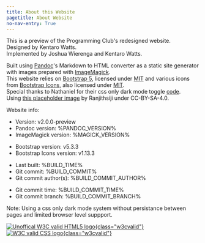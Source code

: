 ```yaml
---
title: About this Website
pagetitle: About Website
no-nav-entry: True
---
```


This is a preview of the Programming Club's redesigned website.  
Designed by Kentaro Watts.  
Implemented by Joshua Wierenga and Kentaro Watts.  

Built using [Pandoc](https://pandoc.org/)'s Markdown to HTML converter as a static site generator with images prepared with [ImageMagick](https://imagemagick.org/).  
This website relies on [Bootstrap 5](https://getbootstrap.com/), licensed under [MIT](https://github.com/twbs/bootstrap/blob/v5.3.3/LICENSE) 
and various icons from [Bootstrap Icons](https://icons.getbootstrap.com/), also licensed under [MIT](https://github.com/twbs/icons/blob/v1.11.3/LICENSE).  
Special thanks to Nathaniel for their css only dark mode toggle [code](https://endtimes.dev/no-javascript-dark-mode-toggle/).  
Using [this placeholder image](https://commons.wikimedia.org/wiki/File:No-Image-Placeholder.svg) by Ranjithsiji under CC-BY-SA-4.0.

Website info:

* Version: v2.0.0-preview
* Pandoc version: %PANDOC_VERSION%
* ImageMagick version: %MAGICK_VERSION%
<!-- TODO: Move to build.sh so setup.yaml can use the same variable -->
* Bootstrap version: v5.3.3
* Bootstrap Icons version: v1.13.3
<!-- TODO: Parse to local time with js? -->
* Last built: %BUILD_TIME%
* Git commit: %BUILD_COMMIT%
* Git commit author(s): %BUILD_COMMIT_AUTHOR%
<!-- TODO: Parse to local time with js? -->
* Git commit time: %BUILD_COMMIT_TIME%
* Git commit branch: %BUILD_COMMIT_BRANCH%

<span class="js-only" hidden>
None: Using a js based dark mode system with full persistance between pages and browser level support. Try without js to see the differences!
</span>
<noscript>
Note: Using a css only dark mode system without persistance between pages and limited browser level suppport.
</noscript>

[![Unoffical W3C valid HTML5 logo](https://raw.githubusercontent.com/bradleytaunt/html5-valid-badge/68b012b/html5-validator-badge.png "Valid HTML5!"){class="w3cvalid"}
](https://validator.w3.org/nu/?showoutline=yes&showimagereport=yes&doc=https%3A%2F%2Fprogrammingclub.com.au%2Ftestwebsite%2Fwebsiteabout.html)
[![W3C valid CSS logo](https://jigsaw.w3.org/css-validator/images/vcss "Valid CSS!"){class="w3cvalid"}
](http://jigsaw.w3.org/css-validator/validator?lang=en&profile=css3svg&uri=https%3A%2F%2Fprogrammingclub.com.au%2Ftestwebsite%2Fassets%2Fstyle.css&usermedium=all&vextwarning=true&warning=2)
